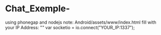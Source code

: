 Chat_Exemple-
=============

using phonegap and nodejs
note: Android/assets/www/index.html
fill with your IP Address:
"<script src="http://YOUR_IP/socket.io/socket.io.js"></script>"
var socketio = io.connect("YOUR_IP:1337");

